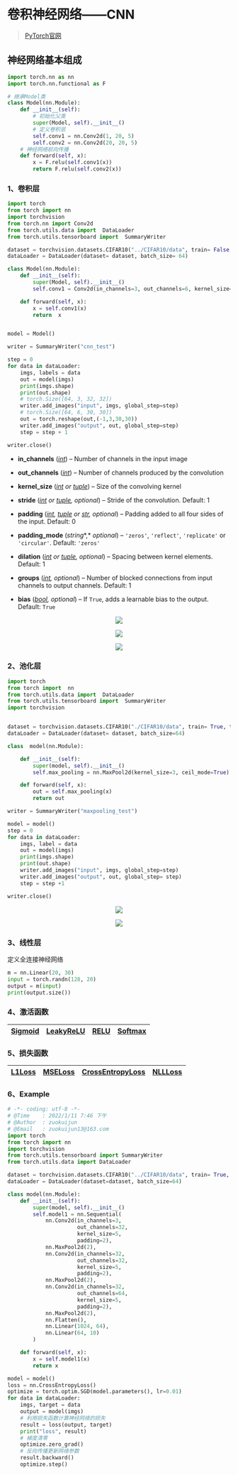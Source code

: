# 卷积神经网络——CNN

>[PyTorch官网](https://pytorch.org/docs/stable/nn.html)

## 神经网络基本组成

```python
import torch.nn as nn
import torch.nn.functional as F

# 继承Model类
class Model(nn.Module):
    def __init__(self):
        # 初始化父类
        super(Model, self).__init__()
        # 定义卷积层
        self.conv1 = nn.Conv2d(1, 20, 5)
        self.conv2 = nn.Conv2d(20, 20, 5)
	# 神经网络前向传播
    def forward(self, x):
        x = F.relu(self.conv1(x))
        return F.relu(self.conv2(x))
```



### 1、卷积层

```python
import torch
from torch import nn
import torchvision
from torch.nn import Conv2d
from torch.utils.data import  DataLoader
from torch.utils.tensorboard import  SummaryWriter

dataset = torchvision.datasets.CIFAR10("../CIFAR10/data", train= False, transform= torchvision.transforms.ToTensor(), download=True )
dataLoader = DataLoader(dataset= dataset, batch_size= 64)

class Model(nn.Module):
    def __init__(self):
        super(Model, self).__init__()
        self.conv1 = Conv2d(in_channels=3, out_channels=6, kernel_size=3, stride=1,padding=0)

    def forward(self, x):
        x = self.conv1(x)
        return  x


model = Model()

writer = SummaryWriter("cnn_test")

step = 0
for data in dataLoader:
    imgs, labels = data
    out = model(imgs)
    print(imgs.shape)
    print(out.shape)
    # torch.Size([64, 3, 32, 32])
    writer.add_images("input", imgs, global_step=step)
    # torch.Size([64, 6, 30, 30])
    out = torch.reshape(out,(-1,3,30,30))
    writer.add_images("output", out, global_step=step)
    step = step + 1

writer.close()

```

- **in_channels** ([*int*](https://docs.python.org/3/library/functions.html#int)) – Number of channels in the input image

- **out_channels** ([*int*](https://docs.python.org/3/library/functions.html#int)) – Number of channels produced by the convolution

- **kernel_size** ([*int*](https://docs.python.org/3/library/functions.html#int) *or* [*tuple*](https://docs.python.org/3/library/stdtypes.html#tuple)) – Size of the convolving kernel

- **stride** ([*int*](https://docs.python.org/3/library/functions.html#int) *or* [*tuple*](https://docs.python.org/3/library/stdtypes.html#tuple)*,* *optional*) – Stride of the convolution. Default: 1

- **padding** ([*int*](https://docs.python.org/3/library/functions.html#int)*,* [*tuple*](https://docs.python.org/3/library/stdtypes.html#tuple) *or* [*str*](https://docs.python.org/3/library/stdtypes.html#str)*,* *optional*) – Padding added to all four sides of the input. Default: 0

- **padding_mode** (*string**,* *optional*) – `'zeros'`, `'reflect'`, `'replicate'` or `'circular'`. Default: `'zeros'`

- **dilation** ([*int*](https://docs.python.org/3/library/functions.html#int) *or* [*tuple*](https://docs.python.org/3/library/stdtypes.html#tuple)*,* *optional*) – Spacing between kernel elements. Default: 1

- **groups** ([*int*](https://docs.python.org/3/library/functions.html#int)*,* *optional*) – Number of blocked connections from input channels to output channels. Default: 1

- **bias** ([*bool*](https://docs.python.org/3/library/functions.html#bool)*,* *optional*) – If `True`, adds a learnable bias to the output. Default: `True`

<p align="center">
  <img src="./images/conv_input.png"/>
</p>

  <p align="center">
    <img src="./images/conv_output.png" />
  </p>

<p align="center">
  <img src="./images/conv_calcu.png" />
</p>



### 2、池化层

```python
import torch
from torch import  nn
from torch.utils.data import  DataLoader
from torch.utils.tensorboard import  SummaryWriter
import torchvision


dataset = torchvision.datasets.CIFAR10("./CIFAR10/data", train= True, transform= torchvision.transforms.ToTensor(), download=True )
dataLoader = DataLoader(dataset= dataset, batch_size=64)

class  model(nn.Module):

    def __init__(self):
        super(model, self).__init__()
        self.max_pooling = nn.MaxPool2d(kernel_size=3, ceil_mode=True)

    def forward(self, x):
        out = self.max_pooling(x)
        return out

writer = SummaryWriter("maxpooling_test")

model = model()
step = 0
for data in dataLoader:
    imgs, label = data
    out = model(imgs)
    print(imgs.shape)
    print(out.shape)
    writer.add_images("input", imgs, global_step=step)
    writer.add_images("output", out, global_step= step)
    step = step +1

writer.close()

```

<p align="center">
  <img src="./images/pooling_input.png" />
</p>

<p align="center">
  <img src="./images/pooling_output.png" />
</p>



### 3、线性层

定义全连接神经网络

```python
m = nn.Linear(20, 30)
input = torch.randn(128, 20)
output = m(input)
print(output.size())
```



### 4、激活函数

| [Sigmoid](https://pytorch.org/docs/stable/generated/torch.nn.Sigmoid.html#torch.nn.Sigmoid) | [LeakyReLU](https://pytorch.org/docs/stable/generated/torch.nn.LeakyReLU.html#leakyrelu) | [RELU](https://pytorch.org/docs/stable/generated/torch.nn.ReLU.html#torch.nn.ReLU) | [Softmax](https://pytorch.org/docs/stable/generated/torch.nn.Softmax.html#torch.nn.Softmax) |
| ------------------------------------------------------------ | ------------------------------------------------------------ | ------------------------------------------------------------ | ------------------------------------------------------------ |



### 5、损失函数

| [L1Loss](https://pytorch.org/docs/stable/generated/torch.nn.L1Loss.html#torch.nn.L1Loss) | [MSELoss](https://pytorch.org/docs/stable/generated/torch.nn.MSELoss.html#torch.nn.MSELoss) | [CrossEntropyLoss](https://pytorch.org/docs/stable/generated/torch.nn.CrossEntropyLoss.html#torch.nn.CrossEntropyLoss) | [NLLLoss](https://pytorch.org/docs/stable/generated/torch.nn.NLLLoss.html#torch.nn.NLLLoss) |
| :----------------------------------------------------------: | ------------------------------------------------------------ | ------------------------------------------------------------ | ------------------------------------------------------------ |



### 6、Example

```python
# -*- coding: utf-8 -*-
# @Time    : 2022/1/11 7:46 下午
# @Author  : zuokuijun
# @Email   : zuokuijun13@163.com
import torch
from torch import nn
import torchvision
from torch.utils.tensorboard import SummaryWriter
from torch.utils.data import DataLoader

dataset = torchvision.datasets.CIFAR10("../CIFAR10/data", train= True, transform= torchvision.transforms.ToTensor(), download=True )
dataLoader = DataLoader(dataset=dataset, batch_size=64)

class model(nn.Module):
    def __init__(self):
        super(model, self).__init__()
        self.model1 = nn.Sequential(
            nn.Conv2d(in_channels=3,
                      out_channels=32,
                      kernel_size=5,
                      padding=2),
            nn.MaxPool2d(2),
            nn.Conv2d(in_channels=32,
                      out_channels=32,
                      kernel_size=5,
                      padding=2),
            nn.MaxPool2d(2),
            nn.Conv2d(in_channels=32,
                      out_channels=64,
                      kernel_size=5,
                      padding=2),
            nn.MaxPool2d(2),
            nn.Flatten(),
            nn.Linear(1024, 64),
            nn.Linear(64, 10)
        )

    def forward(self, x):
        x = self.model1(x)
        return x

model = model()
loss = nn.CrossEntropyLoss()
optimize = torch.optim.SGD(model.parameters(), lr=0.01)
for data in dataLoader:
    imgs, target = data
    output = model(imgs)
    # 利用损失函数计算神经网络的损失
    result = loss(output, target)
    print("loss", result)
    # 梯度清零
    optimize.zero_grad()
    # 反向传播更新网络参数
    result.backward()
    optimize.step()
```





